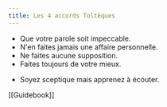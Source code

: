 ```yaml
---
title: Les 4 accords Toltèques
---
```


- Que votre parole soit impeccable.
- N'en faites jamais une affaire personnelle.
- Ne faites aucune supposition.
- Faites toujours de votre mieux.


+ Soyez sceptique mais apprenez à écouter.

[[Guidebook]]